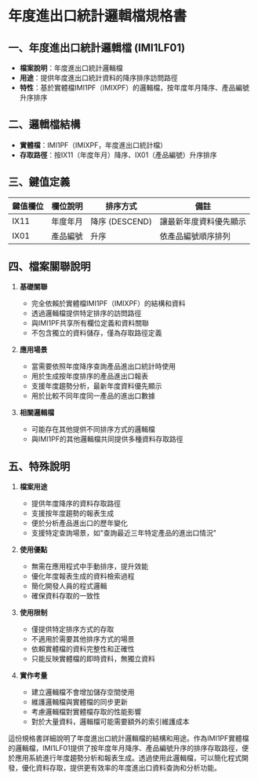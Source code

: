 # 年度進出口統計邏輯檔規格書

## 一、年度進出口統計邏輯檔 (IMI1LF01)
- **檔案說明**：年度進出口統計邏輯檔
- **用途**：提供年度進出口統計資料的降序排序訪問路徑
- **特性**：基於實體檔IMI1PF（IMIXPF）的邏輯檔，按年度年月降序、產品編號升序排序

## 二、邏輯檔結構
- **實體檔**：IMI1PF（IMIXPF，年度進出口統計檔）
- **存取路徑**：按IX11（年度年月）降序、IX01（產品編號）升序排序

## 三、鍵值定義

| 鍵值欄位 | 欄位說明 | 排序方式 | 備註 |
|---------|---------|---------|------|
| IX11 | 年度年月 | 降序 (DESCEND) | 讓最新年度資料優先顯示 |
| IX01 | 產品編號 | 升序 | 依產品編號順序排列 |

## 四、檔案關聯說明

1. **基礎關聯**
   - 完全依賴於實體檔IMI1PF（IMIXPF）的結構和資料
   - 透過邏輯檔提供特定排序的訪問路徑
   - 與IMI1PF共享所有欄位定義和資料關聯
   - 不包含獨立的資料儲存，僅為存取路徑定義

2. **應用場景**
   - 當需要依照年度降序查詢產品進出口統計時使用
   - 用於生成按年度排序的產品進出口報表
   - 支援年度趨勢分析，最新年度資料優先顯示
   - 用於比較不同年度同一產品的進出口數據

3. **相關邏輯檔**
   - 可能存在其他提供不同排序方式的邏輯檔
   - 與IMI1PF的其他邏輯檔共同提供多種資料存取路徑

## 五、特殊說明

1. **檔案用途**
   - 提供年度降序的資料存取路徑
   - 支援按年度趨勢的報表生成
   - 便於分析產品進出口的歷年變化
   - 支援特定查詢場景，如"查詢最近三年特定產品的進出口情況"

2. **使用優點**
   - 無需在應用程式中手動排序，提升效能
   - 優化年度報表生成的資料檢索過程
   - 簡化開發人員的程式邏輯
   - 確保資料存取的一致性

3. **使用限制**
   - 僅提供特定排序方式的存取
   - 不適用於需要其他排序方式的場景
   - 依賴實體檔的資料完整性和正確性
   - 只能反映實體檔的即時資料，無獨立資料

4. **實作考量**
   - 建立邏輯檔不會增加儲存空間使用
   - 維護邏輯檔與實體檔的同步更新
   - 考慮邏輯檔對實體檔存取的性能影響
   - 對於大量資料，邏輯檔可能需要額外的索引維護成本

這份規格書詳細說明了年度進出口統計邏輯檔的結構和用途。作為IMI1PF實體檔的邏輯檔，IMI1LF01提供了按年度年月降序、產品編號升序的排序存取路徑，便於應用系統進行年度趨勢分析和報表生成。透過使用此邏輯檔，可以簡化程式開發，優化資料存取，提供更有效率的年度進出口資料查詢和分析功能。 